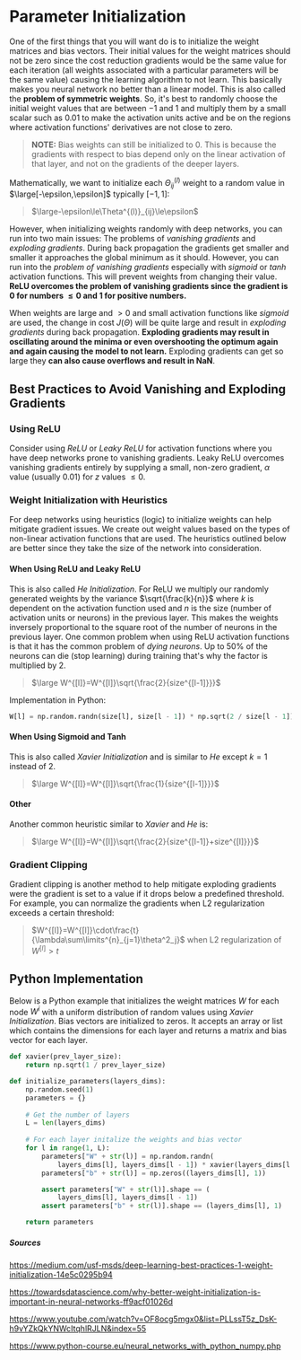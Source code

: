 # Parameter Initialization

One of the first things that you will want do is to initialize the weight matrices and bias vectors. Their initial values for the weight matrices should not be zero since the cost reduction gradients would be the same value for each iteration (all weights associated with a particular parameters will be the same value) causing the learning algorithm to not learn. This basically makes you neural network no better than a linear model. This is also called the **problem of symmetric weights**. So, it's best to randomly choose the initial weight values that are between $-1$ and $1$ and multiply them by a small scalar such as $0.01$ to make the activation units active and be on the regions where activation functions' derivatives are not close to zero.

> **NOTE:** Bias weights can still be initialized to $0$. This is because the gradients with respect to bias depend only on the linear activation of that layer, and not on the gradients of the deeper layers.

Mathematically, we want to initialize each $\Theta^{(l)}_{ij}$ weight to a random value in $\large[-\epsilon,\epsilon]$ typically $[-1,1]$:

> $\large-\epsilon\le\Theta^{(l)}_{ij}\le\epsilon$

However, when initializing weights randomly with deep networks, you can run into two main issues: The problems of *vanishing gradients* and *exploding gradients*. During back propagation the gradients get smaller and smaller it approaches the global minimum as it should. However, you can run into the *problem of vanishing gradients* especially with *sigmoid* or *tanh* activation functions. This will prevent weights from changing their value. **ReLU overcomes the problem of vanishing gradients since the gradient is $0$ for numbers $\le0$ and $1$ for positive numbers.**

When weights are large and $\gt0$ and small activation functions like *sigmoid* are used, the change in cost $J(\Theta)$ will be quite large and result in *exploding gradients* during back propagation. **Exploding gradients may result in oscillating around the minima or even overshooting the optimum again and again causing the model to not learn.** Exploding gradients can get so large they **can also cause overflows and result in NaN**.

## Best Practices to Avoid Vanishing and Exploding Gradients

### Using ReLU

Consider using *ReLU* or *Leaky ReLU* for activation functions where you have deep networks prone to vanishing gradients. Leaky ReLU overcomes vanishing gradients entirely by supplying a small, non-zero gradient, $\alpha$ value (usually 0.01) for $z$ values $\le0$.

### Weight Initialization with Heuristics

For deep networks using heuristics (logic) to initialize weights can help mitigate gradient issues. We create out weight values based on the types of non-linear activation functions that are used. The heuristics outlined below are better since they take the size of the network into consideration.

#### When Using ReLU and Leaky ReLU

This is also called *He Initialization*. For ReLU we multiply our randomly generated weights by the variance $\sqrt{\frac{k}{n}}$ where $k$ is dependent on the activation function used and $n$ is the size (number of activation units or neurons) in the previous layer. This makes the weights  inversely proportional to the square root of the number of neurons in the previous layer. One common problem when using ReLU activation functions is that it has the common problem of *dying neurons*. Up to $50\%$ of the neurons can die (stop learning) during training that's why the factor is multiplied by $2$.

> $\large W^{[l]}=W^{[l]}\sqrt{\frac{2}{size^{[l-1]}}}$

Implementation in Python:

```python
W[l] = np.random.randn(size[l], size[l - 1]) * np.sqrt(2 / size[l - 1])
```

#### When Using Sigmoid and Tanh

This is also called *Xavier Initialization* and is similar to *He* except $k=1$ instead of $2$.

> $\large W^{[l]}=W^{[l]}\sqrt{\frac{1}{size^{[l-1]}}}$

#### Other

Another common heuristic similar to *Xavier* and *He* is:

> $\large W^{[l]}=W^{[l]}\sqrt{\frac{2}{size^{[l-1]}+size^{[l]}}}$

### Gradient Clipping

Gradient clipping is another method to help mitigate exploding gradients were the gradient is set to a value if it drops below a predefined threshold. For example, you can normalize the gradients when L2 regularization exceeds a certain threshold:

> $W^{[l]}=W^{[l]}\cdot\frac{t}{\lambda\sum\limits^{n}_{j=1}\theta^2_j}$ when L2 regularization of $W^{[l]}\gt t$

## Python Implementation

Below is a Python example that initializes the weight matrices $W$ for each node $W^i$ with a uniform distribution of random values using *Xavier Initialization*. Bias vectors are initialized to zeros. It accepts an array or list which contains the dimensions for each layer and returns a matrix and bias vector for each layer.

```python
def xavier(prev_layer_size):
    return np.sqrt(1 / prev_layer_size)

def initialize_parameters(layers_dims):
    np.random.seed(1)               
    parameters = {}
    
    # Get the number of layers
    L = len(layers_dims)            
    
    # For each layer initalize the weights and bias vector
    for l in range(1, L): 
        parameters["W" + str(l)] = np.random.randn(
            layers_dims[l], layers_dims[l - 1]) * xavier(layers_dims[l - 1])
        parameters["b" + str(l)] = np.zeros((layers_dims[l], 1))

        assert parameters["W" + str(l)].shape == (
            layers_dims[l], layers_dims[l - 1])
        assert parameters["b" + str(l)].shape == (layers_dims[l], 1)

    return parameters
```



##### Sources

https://medium.com/usf-msds/deep-learning-best-practices-1-weight-initialization-14e5c0295b94

https://towardsdatascience.com/why-better-weight-initialization-is-important-in-neural-networks-ff9acf01026d

https://www.youtube.com/watch?v=OF8ocg5mgx0&list=PLLssT5z_DsK-h9vYZkQkYNWcItqhlRJLN&index=55

https://www.python-course.eu/neural_networks_with_python_numpy.php